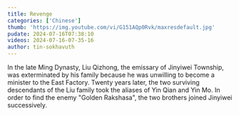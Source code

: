 ```yaml
---
title: Revenge
categories: ['Chinese']
thumb: 'https://img.youtube.com/vi/G151AQp0Rvk/maxresdefault.jpg'
pudate: 2024-07-16T07:38:10
videos: 2024-07-16-07-35-16
author: tin-sokhavuth
---
```

In the late Ming Dynasty, Liu Qizhong, the emissary of Jinyiwei Township, was exterminated by his family because he was unwilling to become a minister to the East Factory. Twenty years later, the two surviving descendants of the Liu family took the aliases of Yin Qian and Yin Mo. In order to find the enemy "Golden Rakshasa", the two brothers joined Jinyiwei successively.